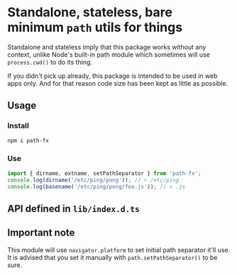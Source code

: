 # Standalone, stateless, bare minimum `path` utils for things

Standalone and stateless imply that this package works without any context, unlike Node's built-in path module
which sometimes will use `process.cwd()` to do its thing.

If you didn't pick up already, this package is intended to be used in web apps only. And for that reason code
size has been kept as little as possible.

## Usage

### Install

```bash
npm i path-fx
```

### Use

```javascript
import { dirname, extname, setPathSeparator } from 'path-fx';
console.log(dirname('/etc/ping/pong')); // > /etc/ping
console.log(basename('/etc/ping/pong/foo.js')); // > .js
```

## API defined in `lib/index.d.ts`

## Important note

This module will use `navigator.platform` to set initial path separator it'll use. 
It is advised that you set it manually with `path.setPathSeparator()` to be sure.
